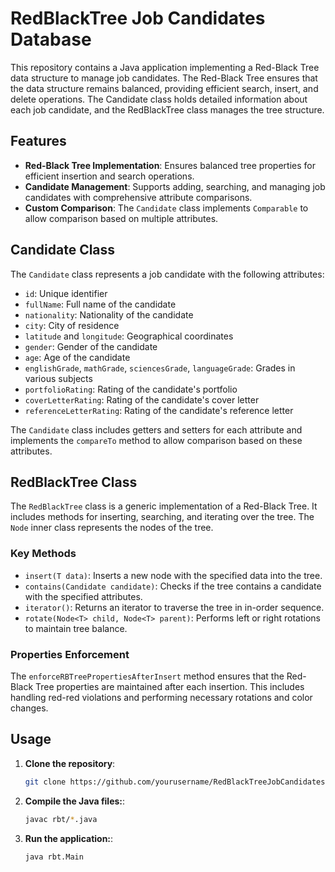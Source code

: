 # RedBlackTree Job Candidates Database

This repository contains a Java application implementing a Red-Black Tree data structure to manage job candidates. The Red-Black Tree ensures that the data structure remains balanced, providing efficient search, insert, and delete operations. The Candidate class holds detailed information about each job candidate, and the RedBlackTree class manages the tree structure.

## Features

- **Red-Black Tree Implementation**: Ensures balanced tree properties for efficient insertion and search operations.
- **Candidate Management**: Supports adding, searching, and managing job candidates with comprehensive attribute comparisons.
- **Custom Comparison**: The `Candidate` class implements `Comparable` to allow comparison based on multiple attributes.

## Candidate Class

The `Candidate` class represents a job candidate with the following attributes:

- `id`: Unique identifier
- `fullName`: Full name of the candidate
- `nationality`: Nationality of the candidate
- `city`: City of residence
- `latitude` and `longitude`: Geographical coordinates
- `gender`: Gender of the candidate
- `age`: Age of the candidate
- `englishGrade`, `mathGrade`, `sciencesGrade`, `languageGrade`: Grades in various subjects
- `portfolioRating`: Rating of the candidate's portfolio
- `coverLetterRating`: Rating of the candidate's cover letter
- `referenceLetterRating`: Rating of the candidate's reference letter

The `Candidate` class includes getters and setters for each attribute and implements the `compareTo` method to allow comparison based on these attributes.

## RedBlackTree Class

The `RedBlackTree` class is a generic implementation of a Red-Black Tree. It includes methods for inserting, searching, and iterating over the tree. The `Node` inner class represents the nodes of the tree.

### Key Methods

- `insert(T data)`: Inserts a new node with the specified data into the tree.
- `contains(Candidate candidate)`: Checks if the tree contains a candidate with the specified attributes.
- `iterator()`: Returns an iterator to traverse the tree in in-order sequence.
- `rotate(Node<T> child, Node<T> parent)`: Performs left or right rotations to maintain tree balance.

### Properties Enforcement

The `enforceRBTreePropertiesAfterInsert` method ensures that the Red-Black Tree properties are maintained after each insertion. This includes handling red-red violations and performing necessary rotations and color changes.

## Usage

1. **Clone the repository**:
   ```bash
   git clone https://github.com/yourusername/RedBlackTreeJobCandidates.git

2. **Compile the Java files:**:
   ```bash
   javac rbt/*.java

3. **Run the application:**:
   ```bash
   java rbt.Main
